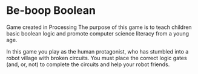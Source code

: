 # Be-boop Boolean
Game created in Processing
The purpose of this game is to teach children basic boolean logic and promote computer science literacy from a young age. 

In this game you play as the human protagonist, who has stumbled into a robot village with broken circuits. You must place the correct logic gates (and, or, not) to complete the circuits and help your robot friends.
